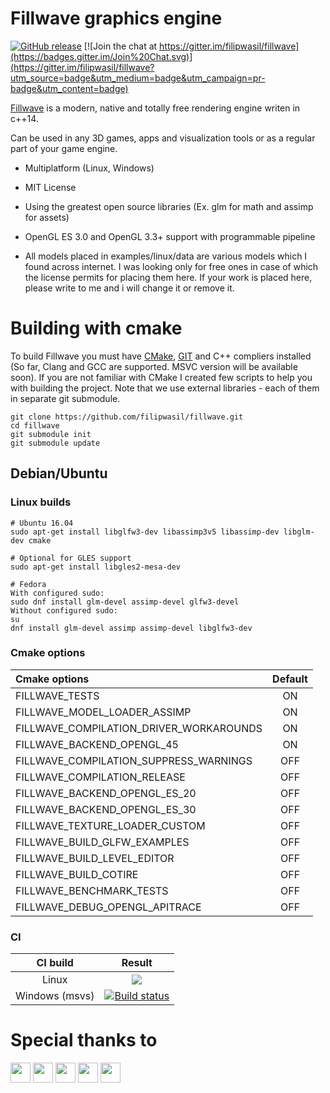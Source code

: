 # Fillwave graphics engine

[Fillwave]: https://filipwasil.bitbucket.io/

[![GitHub release](https://img.shields.io/github/release/filipwasil/fillwave.svg)](https://github.com/filipwasil/fillwave/releases/latest) [![Join the chat at https://gitter.im/filipwasil/fillwave](https://badges.gitter.im/Join%20Chat.svg)](https://gitter.im/filipwasil/fillwave?utm_source=badge&utm_medium=badge&utm_campaign=pr-badge&utm_content=badge)

[Fillwave] is a modern, native and totally free rendering engine writen in c++14.

Can be used in any 3D games, apps and visualization tools or as a regular part of your game engine.

- Multiplatform (Linux, Windows)
- MIT License
- Using the greatest open source libraries (Ex. glm for math and assimp for assets)
- OpenGL ES 3.0 and OpenGL 3.3+ support with programmable pipeline

- All models placed in examples/linux/data are various models which I found across internet.
  I was looking only for free ones in case of which the license permits for placing them here.
  If your work is placed here, please write to me and i will change it or remove it.

# Building with cmake

To build Fillwave you must have [CMake](https://cmake.org/), [GIT](https://git-scm.com/) and C++ compliers installed (So far, Clang and GCC are supported. MSVC version will be available soon). If you are not familiar with CMake I created few scripts to help you with building the project. Note that we use external libraries - each of them in separate git submodule.

```
git clone https://github.com/filipwasil/fillwave.git
cd fillwave
git submodule init
git submodule update
```

## Debian/Ubuntu

### Linux builds

```
# Ubuntu 16.04
sudo apt-get install libglfw3-dev libassimp3v5 libassimp-dev libglm-dev cmake

# Optional for GLES support
sudo apt-get install libgles2-mesa-dev

# Fedora
With configured sudo:
sudo dnf install glm-devel assimp-devel glfw3-devel
Without configured sudo:
su
dnf install glm-devel assimp assimp-devel libglfw3-dev
```

### Cmake options

|    Cmake options  |     Default      |
| :-------------|:-------------:|
| FILLWAVE_TESTS                          | ON |
| FILLWAVE_MODEL_LOADER_ASSIMP            | ON |
| FILLWAVE_COMPILATION_DRIVER_WORKAROUNDS | ON |
| FILLWAVE_BACKEND_OPENGL_45              | ON |
| FILLWAVE_COMPILATION_SUPPRESS_WARNINGS  | OFF |
| FILLWAVE_COMPILATION_RELEASE            | OFF |
| FILLWAVE_BACKEND_OPENGL_ES_20           | OFF |
| FILLWAVE_BACKEND_OPENGL_ES_30           | OFF |
| FILLWAVE_TEXTURE_LOADER_CUSTOM          | OFF |
| FILLWAVE_BUILD_GLFW_EXAMPLES            | OFF |
| FILLWAVE_BUILD_LEVEL_EDITOR             | OFF |
| FILLWAVE_BUILD_COTIRE                   | OFF |
| FILLWAVE_BENCHMARK_TESTS                | OFF |
| FILLWAVE_DEBUG_OPENGL_APITRACE          | OFF |


### CI

|    CI build    |    Result      |
| :-------------: |:-------------:|
| Linux      | ![](https://travis-ci.org/filipwasil/fillwave.svg?branch=master) |
| Windows (msvs)    | [![Build status](https://ci.appveyor.com/api/projects/status/w5xqq2tntoo9td6k?svg=true)](https://ci.appveyor.com/project/filipwasil/fillwave) |

# Special thanks to
<img src="https://github.com/filipwasil/fillwave/blob/dev_master/ext/support/clion.png" width="32" height="32"> <img src="https://github.com/filipwasil/fillwave/blob/dev_master/ext/support/zube.png" width="32" height="32"> <img src="https://github.com/filipwasil/fillwave/blob/dev_master/ext/support/travis.png" width="32" height="32"> <img src="https://github.com/filipwasil/fillwave/blob/dev_master/ext/support/appveyor.png" width="32" height="32"> <img src="https://github.com/filipwasil/fillwave/blob/dev_master/ext/support/gerrit.png" width="32" height="32">
